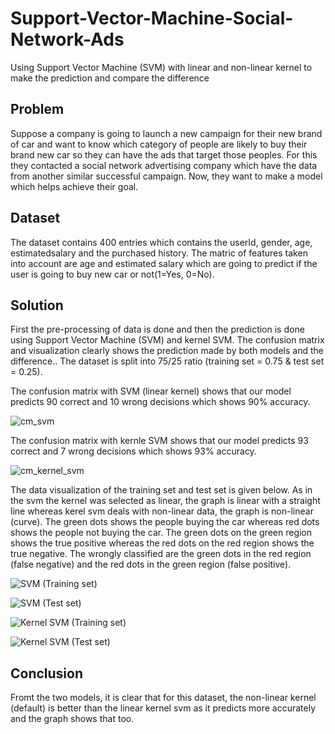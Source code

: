 # Support-Vector-Machine-Social-Network-Ads
Using Support Vector Machine (SVM) with linear and non-linear kernel to make the prediction and compare the difference

## Problem

Suppose a company is going to launch a new campaign for their new brand of car and want to know which category of people are likely to buy their brand new car so they can have the ads that target those peoples. For this they contacted a social network advertising company which have the data from another similar successful campaign. Now, they want to make a model which helps achieve their goal.

## Dataset

The dataset contains 400 entries which contains the userId, gender, age, estimatedsalary and the purchased history. The matric of features taken into account are age and estimated salary which are going to predict if the user is going to buy new car or not(1=Yes, 0=No).

## Solution

First the pre-processing of data is done and then the prediction is done using Support Vector Machine (SVM) and kernel SVM. The confusion matrix and visualization clearly shows the prediction made by both models and the difference.. The dataset is split into 75/25 ratio (training set = 0.75 & test set = 0.25).

The confusion matrix with SVM (linear kernel) shows that our model predicts 90 correct and 10 wrong decisions which shows 90% accuracy.

![cm_svm](https://user-images.githubusercontent.com/14214659/71461542-dc32bd80-27b8-11ea-853e-8a09cb857ab3.png)

The confusion matrix with kernle SVM shows that our model predicts 93 correct and 7 wrong decisions which shows 93% accuracy.

![cm_kernel_svm](https://user-images.githubusercontent.com/14214659/71461571-ed7bca00-27b8-11ea-9e96-ad2e6e55c9ab.png)

The data visualization of the training set and test set is given below. As in the svm the kernel was selected as linear, the graph is linear with a straight line whereas kerel svm deals with non-linear data, the graph is non-linear (curve). The green dots shows the people buying the car whereas red dots shows the people not buying the car. The green dots on the green region shows the true positive  whereas the red dots on the red region shows the true negative. The wrongly classified are the green dots in the red region (false negative) and the red dots in the green region (false positive).

![SVM (Training set)](https://user-images.githubusercontent.com/14214659/71461589-06847b00-27b9-11ea-941c-6500f79b1875.png)

![SVM (Test set)](https://user-images.githubusercontent.com/14214659/71461612-18661e00-27b9-11ea-8165-a7838cd113e2.png)

![Kernel SVM (Training set)](https://user-images.githubusercontent.com/14214659/71461621-261ba380-27b9-11ea-81d2-17e55d8f5c50.png)

![Kernel SVM (Test set)](https://user-images.githubusercontent.com/14214659/71461640-35025600-27b9-11ea-8b21-24f4595307b8.png)


## Conclusion
Fromt the two models, it is clear that for this dataset, the non-linear kernel (default) is better than the linear kernel svm as it predicts more accurately and the graph shows that too.
